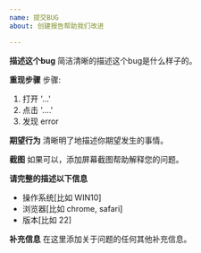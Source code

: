 ```yaml
---
name: 提交BUG
about: 创建报告帮助我们改进

---
```


**描述这个bug**
简洁清晰的描述这个bug是什么样子的。


**重现步骤**
步骤:  
1. 打开 '...'  
2. 点击 '....'  
3. 发现 error  


**期望行为**
清晰明了地描述你期望发生的事情。


**截图**
如果可以，添加屏幕截图帮助解释您的问题。

**请完整的描述以下信息**
 - 操作系统[比如 WIN10]
 - 浏览器[比如 chrome, safari]
 - 版本[比如 22]


**补充信息**
在这里添加关于问题的任何其他补充信息。
